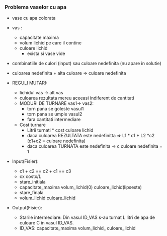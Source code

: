 ### Problema vaselor cu apa
- vase cu apa colorata
- vas :
  - capacitate maxima
  - volum lichid pe care il contine
  - culoare lichid
    - exista si vase vide
- combinatiile de culori (input) sau culoare nedefinita (nu apare in solutie)
- culoarea nedefinita + alta culoare => culoare nedefinita
- REGULI MUTARI:
  - lichidul vas -> alt vas
  - culoarea rezultata mereu aceeasi indiferent de cantitati
  - MODURI DE TURNARE vas1-> vas2:
    - torn pana se goleste vasul1
    - torn pana se umple vasul2
    - fara cantitati intermediare
  - Cost turnare
    - Litrii turnati * cost culoare lichid
    - daca culoarea REZULTATA este nedefinitta => L1 * c1 + L2 *c2 (c1+c2 = culoare nedefinita)
    - daca culoarea TURNATA este nedefinita => c culoare nedefinita = 1

- Input(Fisier):
  - c1 + c2 == c2 + c1 == c3
  - cx costx/L
  - stare_initiala
  - capacitate_maxima volum_lichid(0) culoare_lichid(lipseste)
  - stare_finala
  - volum_lichid culoare_lichid

- Output(Fisier):
  - Starile intermediare: Din vasul ID_VAS s-au turnat L litri de apa de culoare C in vasul ID_VAS.
  - ID_VAS: capacitate_maxima volum_lichid_ culoare_lichid
